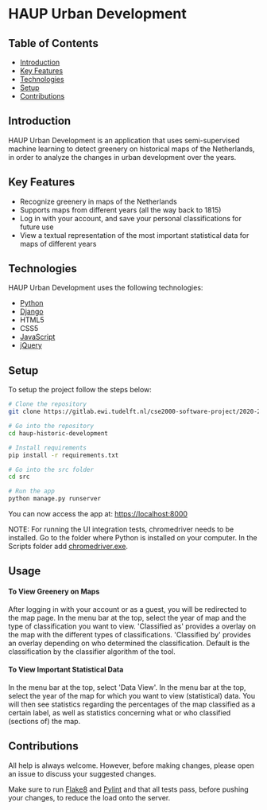 # HAUP Urban Development

## Table of Contents
* [Introduction](##introduction)
* [Key Features](#key-features)
* [Technologies](#technologies)
* [Setup](#setup)
* [Contributions](#contributions)

## Introduction

HAUP Urban Development is an application that uses semi-supervised machine learning to detect greenery on historical maps of the Netherlands, in order to analyze the changes in urban development over the years.

## Key Features

- Recognize greenery in maps of the Netherlands
- Supports maps from different years (all the way back to 1815)
- Log in with your account, and save your personal classifications for future use
- View a textual representation of the most important statistical data for maps of different years
<!--- - Export the most important statistical data for maps of different years in a CSV formatted file for offline use --->

## Technologies

HAUP Urban Development uses the following technologies:

- [Python](https://www.python.org/)
- [Django](https://www.djangoproject.com/)
- HTML5
- CSS5
- [JavaScript](https://www.javascript.com/)
- [jQuery](https://jquery.com/)

## Setup

To setup the project follow the steps below:
```sh
# Clone the repository
git clone https://gitlab.ewi.tudelft.nl/cse2000-software-project/2020-2021-q4/cluster-09/haup-historic-development/haup-historic-development.git

# Go into the repository
cd haup-historic-development

# Install requirements
pip install -r requirements.txt

# Go into the src folder
cd src

# Run the app
python manage.py runserver
```
You can now access the app at:
[https://localhost:8000](https://localhost:8000)

NOTE: For running the UI integration tests, chromedriver needs to be installed. Go to the folder where Python is installed on your computer. In the Scripts folder add [chromedriver.exe](https://chromedriver.chromium.org/downloads).

## Usage

#### To View Greenery on Maps
After logging in with your account or as a guest, you will be redirected to the map page. In the menu bar at the top, select the year of map and the type of classification you want to view. 'Classified as' provides a overlay on the map with the different types of classifications. 'Classified by' provides an overlay depending on who determined the classification. Default is the classification by the classifier algorithm of the tool.

#### To View Important Statistical Data
In the menu bar at the top, select 'Data View'. In the menu bar at the top, select the year of the map for which you want to view (statistical) data. You will then see statistics regarding the percentages of the map classified as a certain label, as well as statistics concerning what or who classified (sections of) the map.

## Contributions

All help is always welcome. However, before making changes, please open an issue to discuss your suggested changes.

Make sure to run [Flake8](https://flake8.pycqa.org/en/latest/) and [Pylint](https://www.pylint.org/) and that all tests pass, before pushing your changes, to reduce the load onto the server.